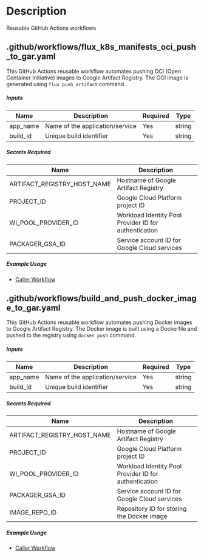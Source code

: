 
# Description

Reusable GitHub Actions workflows

## .github/workflows/flux_k8s_manifests_oci_push_to_gar.yaml

This GitHub Actions reusable workflow automates pushing OCI (Open Container Initiative) images to Google Artifact Registry.
The OCI image is generated using `flux push artifact` command.

##### Inputs

| Name       | Description                               | Required | Type   |
|------------|-------------------------------------------|----------|--------|
| app_name   | Name of the application/service           | Yes      | string |
| build_id   | Unique build identifier                   | Yes      | string |

##### Secrets Required

| Name                        | Description                                           |
|-----------------------------|-------------------------------------------------------|
| ARTIFACT_REGISTRY_HOST_NAME | Hostname of Google Artifact Registry                  |
| PROJECT_ID                  | Google Cloud Platform project ID                      |
| WI_POOL_PROVIDER_ID         | Workload Identity Pool Provider ID for authentication |
| PACKAGER_GSA_ID             | Service account ID for Google Cloud services          |

##### Example Usage

- [Caller Workflow](https://github.com/andreistefanciprian/demo_slack_bot/blob/main/.github/workflows/call_flux_k8s_manifests_oci_push_to_gar.yaml)


## .github/workflows/build_and_push_docker_image_to_gar.yaml

This GitHub Actions reusable workflow automates pushing Docker images to Google Artifact Registry.
The Docker image is built using a Dockerfile and pushed to the registry using `docker push` command.

##### Inputs

| Name      | Description                            | Required | Type   |
|-----------|----------------------------------------|----------|--------|
| app_name  | Name of the application/service        | Yes      | string |
| build_id  | Unique build identifier                | Yes      | string |

##### Secrets Required

| Name                        | Description                                           |
|-----------------------------|-------------------------------------------------------|
| ARTIFACT_REGISTRY_HOST_NAME | Hostname of Google Artifact Registry                  |
| PROJECT_ID                  | Google Cloud Platform project ID                      |
| WI_POOL_PROVIDER_ID         | Workload Identity Pool Provider ID for authentication |
| PACKAGER_GSA_ID             | Service account ID for Google Cloud services          |
| IMAGE_REPO_ID               | Repository ID for storing the Docker image            |

##### Example Usage

- [Caller Workflow](https://github.com/andreistefanciprian/demo_slack_bot/blob/main/.github/workflows/call_build_and_push_docker_image_to_gar.yaml)
